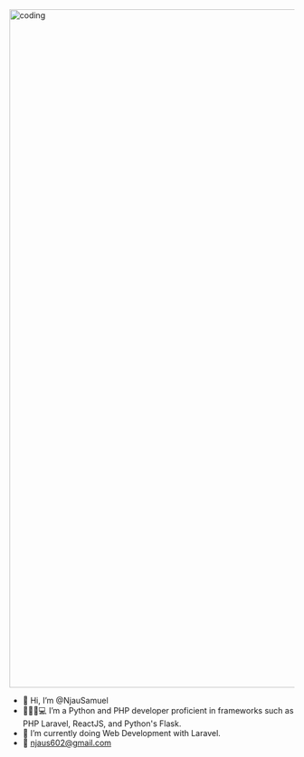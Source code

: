 <img align="top centre" alt="coding" width="1200" src="https://user-images.githubusercontent.com/74038190/241765440-80728820-e06b-4f96-9c9e-9df46f0cc0a5.gif">

- 👋 Hi, I’m @NjauSamuel
- 👀👨‍🏫💻 I’m a Python and PHP developer proficient in frameworks such as PHP Laravel, ReactJS, and Python's Flask.
- 🌱 I’m currently doing Web Development with Laravel.
- 📩 njaus602@gmail.com
